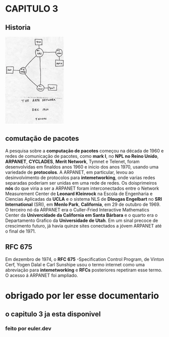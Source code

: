 # CAPITULO 3
<h2>Historia</h2>

<img src="Imagemcap3.jpeg" alt="">

<h2>comutação de pacotes</h2>

A pesquisa sobre a <b>computação de pacotes</b> começou na década de 1960 e redes de comunicação de pacotes, como <b>mark I</b>, no <b>NPL no Reino Unido</b>, <b>ARPANET</B>, <B>CYCLADES</B>, <B>Merit Network</b>, Tymnet e Telenet, foram desenvolvidas em finaldos anos 1960 e inicio dos anos 1970, usando uma variedade de <b>protocolos</b>. A ARPANET, em particular, levou ao desinvolvimento de protocolos para <b>intemetworking</b>, onde varias redes separadas poderiam ser unidas em uma rede de redes. Os doisprimeiros <b>nós</b> do que viria a ser a ARPANET foram interconectados entre o Network Measurement Center de <b>Leonard Kleinrock</b> na Escola de Engenharia e Ciencias
Aplicadas da <b>UCLA</b> e o sistema NLS de <b>Dlougas Engelbart</b> no <b>SRI International</b> (SRI), em <b>Menlo Park</b>, <b>California</b>, em 29 de outubro de 1969. O terceiro nó da ARPANET era o Culler-Fried Interactive Mathematics Center da <b> Univercidade da California em Santa Bárbara</b> e o quarto era o Departamento Grafico da <b> Universidade de Utah</b>. Em um sinal precoce de crescimento futuro, já havia quinze sites conectados a jóvem ARPANET até o final de 1971.

<h2>RFC 675</h2>

Em dezembro de 1974, o <b>RFC 675</b> -Specification Control Program, de Vinton Cerf, Yogen Dalal e Carl Sunshipe usou o termo internet como uma abreviação para <b>intemetworking</b> e <b>RFCs</b> posteriores repetiram esse termo. O acesso á ARPANET foi ampliado.

<h1>obrigado por ler esse documentario</h1>
<h2>o capitulo 3 ja esta disponivel</h2>
<h3>feito por euler.dev</h3>
